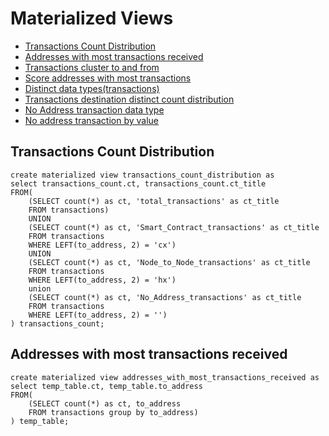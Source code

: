 # Materialized Views
  - [Transactions Count Distribution](#transactions_count_distribution)
  - [Addresses with most transactions received](#address_with_most_transactions_recieved)
  - [Transactions cluster to and from](#transactions_cluster_to_and_from)
  - [Score addresses with most transactions](#score_addresses_with_most_transactions)
  - [Distinct data types(transactions)](#distinct_transaction_data_types(transactions))
  - [Transactions destination distinct count distribution](#transactions_destination_distinct_count_distribution)
  - [No Address transaction data type](#no_address_transaction_data_type)
  - [No address transaction by value](#no_address_transaction_by_value)

## Transactions Count Distribution
```
create materialized view transactions_count_distribution as
select transactions_count.ct, transactions_count.ct_title
FROM(
    (SELECT count(*) as ct, 'total_transactions' as ct_title
    FROM transactions)
    UNION
    (SELECT count(*) as ct, 'Smart_Contract_transactions' as ct_title
    FROM transactions
    WHERE LEFT(to_address, 2) = 'cx')
    UNION
    (SELECT count(*) as ct, 'Node_to_Node_transactions' as ct_title
    FROM transactions
    WHERE LEFT(to_address, 2) = 'hx')
    union
    (SELECT count(*) as ct, 'No_Address_transactions' as ct_title
    FROM transactions
    WHERE LEFT(to_address, 2) = '')
) transactions_count;
```

## Addresses with most transactions received
```
create materialized view addresses_with_most_transactions_received as
select temp_table.ct, temp_table.to_address
FROM(
    (SELECT count(*) as ct, to_address
    FROM transactions group by to_address)
) temp_table;

```
